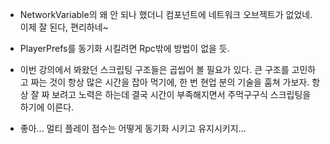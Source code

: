 - NetworkVariable의 왜 안 되나 했더니 컴포넌트에 네트워크 오브젝트가 없었네. 이제 잘 된다, 편리하네~

- PlayerPrefs를 동기화 시킬려면 Rpc밖에 방법이 없을 듯.

- 이번 강의에서 봐왔던 스크립팅 구조들은 곱씹어 볼 필요가 있다. 큰 구조를 고민하고 짜는 것이 항상 많은 시간을 잡아 먹기에, 한 번 현업 분의 기술을 훔쳐 가보자. 항상 잘 짜 보려고 노력은 하는데 결국 시간이 부족해지면서 주먹구구식 스크립팅을 하기에 이른다.

- 좋아... 멀티 플레이 점수는 어떻게 동기화 시키고 유지시키지...